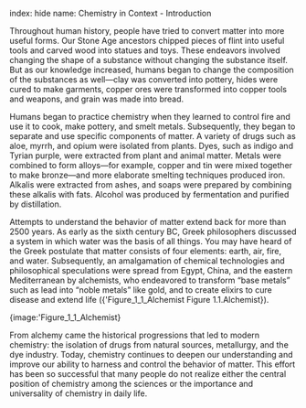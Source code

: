 index: hide
name: Chemistry in Context - Introduction

Throughout human history, people have tried to convert matter into more useful forms. Our Stone Age ancestors chipped pieces of flint into useful tools and carved wood into statues and toys. These endeavors involved changing the shape of a substance without changing the substance itself. But as our knowledge increased, humans began to change the composition of the substances as well—clay was converted into pottery, hides were cured to make garments, copper ores were transformed into copper tools and weapons, and grain was made into bread.

Humans began to practice chemistry when they learned to control fire and use it to cook, make pottery, and smelt metals. Subsequently, they began to separate and use specific components of matter. A variety of drugs such as aloe, myrrh, and opium were isolated from plants. Dyes, such as indigo and Tyrian purple, were extracted from plant and animal matter. Metals were combined to form alloys—for example, copper and tin were mixed together to make bronze—and more elaborate smelting techniques produced iron. Alkalis were extracted from ashes, and soaps were prepared by combining these alkalis with fats. Alcohol was produced by fermentation and purified by distillation.

Attempts to understand the behavior of matter extend back for more than 2500 years. As early as the sixth century BC, Greek philosophers discussed a system in which water was the basis of all things. You may have heard of the Greek postulate that matter consists of four elements: earth, air, fire, and water. Subsequently, an amalgamation of chemical technologies and philosophical speculations were spread from Egypt, China, and the eastern Mediterranean by alchemists, who endeavored to transform “base metals” such as lead into “noble metals” like gold, and to create elixirs to cure disease and extend life ({'Figure_1_1_Alchemist Figure 1.1.Alchemist}).


{image:'Figure_1_1_Alchemist}
        

From alchemy came the historical progressions that led to modern chemistry: the isolation of drugs from natural sources, metallurgy, and the dye industry. Today, chemistry continues to deepen our understanding and improve our ability to harness and control the behavior of matter. This effort has been so successful that many people do not realize either the central position of chemistry among the sciences or the importance and universality of chemistry in daily life.
